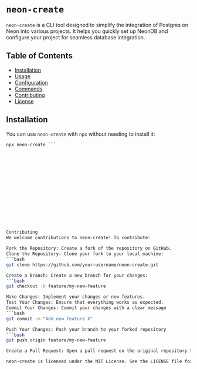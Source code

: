 # `neon-create`

`neon-create` is a CLI tool designed to simplify the integration of Postgres on Neon into various projects. It helps you quickly set up NeonDB and configure your project for seamless database integration.

## Table of Contents

- [Installation](#installation)
- [Usage](#usage)
- [Configuration](#configuration)
- [Commands](#commands)
- [Contributing](#contributing)
- [License](#license)

## Installation

You can use `neon-create` with `npx` without needing to install it:

```bash
npx neon-create ```
















Contributing
We welcome contributions to neon-create! To contribute:

Fork the Repository: Create a fork of the repository on GitHub.
Clone the Repository: Clone your fork to your local machine:
```bash
git clone https://github.com/your-username/neon-create.git

Create a Branch: Create a new branch for your changes:
```bash
git checkout -b feature/my-new-feature

Make Changes: Implement your changes or new features.
Test Your Changes: Ensure that everything works as expected.
Commit Your Changes: Commit your changes with a clear message
```bash
git commit -m "Add new feature X"

Push Your Changes: Push your branch to your forked repository
```bash
git push origin feature/my-new-feature

Create a Pull Request: Open a pull request on the original repository to merge your changes.

neon-create is licensed under the MIT License. See the LICENSE file for details.
